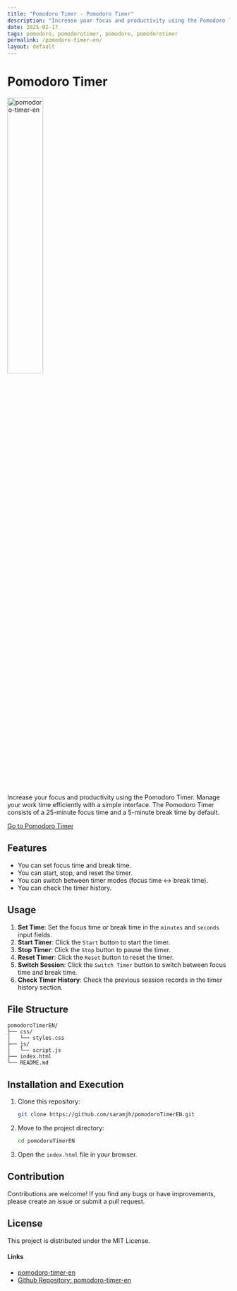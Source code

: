 ```yaml
---
title: "Pomodoro Timer - Pomodoro Timer"
description: "Increase your focus and productivity using the Pomodoro Timer. Manage your work time efficiently with a simple interface. The Pomodoro Timer consists of a 25-minute focus time and a 5-minute break time by default."
date: 2025-02-17
tags: pomodoro, pomodorotimer, pomodoro, pomodorotimer
permalink: /pomodoro-timer-en/
layout: default
---
```


# Pomodoro Timer

<img src="{{site.assets}}{{ page.permalink }}thumbnail.png" alt="pomodoro-timer-en" width="40%">

Increase your focus and productivity using the Pomodoro Timer. Manage your work time efficiently with a simple interface.
The Pomodoro Timer consists of a 25-minute focus time and a 5-minute break time by default.

[Go to Pomodoro Timer](https://saramjh.github.io/pomodorotimerEN/)

## Features

- You can set focus time and break time.
- You can start, stop, and reset the timer.
- You can switch between timer modes (focus time ↔ break time).
- You can check the timer history.

## Usage

1. **Set Time**: Set the focus time or break time in the `minutes` and `seconds` input fields.
2. **Start Timer**: Click the `Start` button to start the timer.
3. **Stop Timer**: Click the `Stop` button to pause the timer.
4. **Reset Timer**: Click the `Reset` button to reset the timer.
5. **Switch Session**: Click the `Switch Timer` button to switch between focus time and break time.
6. **Check Timer History**: Check the previous session records in the timer history section.

## File Structure

```
pomodoroTimerEN/
├── css/
│   └── styles.css
├── js/
│   └── script.js
├── index.html
└── README.md
```

## Installation and Execution

1. Clone this repository:
   ```bash
   git clone https://github.com/saramjh/pomodoroTimerEN.git
   ```
2. Move to the project directory:
   ```bash
   cd pomodoroTimerEN
   ```
3. Open the `index.html` file in your browser.

## Contribution

Contributions are welcome! If you find any bugs or have improvements, please create an issue or submit a pull request.

## License

This project is distributed under the MIT License.

#### Links

- [pomodoro-timer-en](https://saramjh.github.io/pomodorotimerEN/)
- [Github Repository: pomodoro-timer-en](https://github.com/saramjh/pomodorotimerEN/tree/main)

